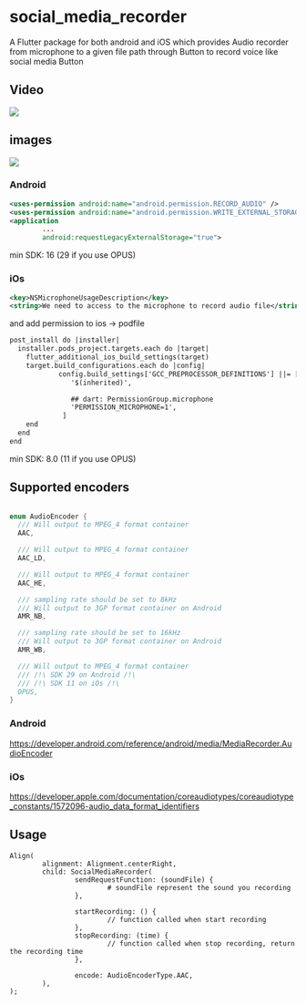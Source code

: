 # social_media_recorder
A Flutter package for both android and iOS which provides  Audio recorder from microphone to a given file path through Button to record voice like social media Button
## Video
![](https://github.com/Subhi-Khalife/social_media_recorder/raw/main/assets/layout1.gif)


## images
![](https://github.com/Subhi-Khalife/social_media_recorder/raw/main/assets/1.jpg)

### Android
```xml
<uses-permission android:name="android.permission.RECORD_AUDIO" />
<uses-permission android:name="android.permission.WRITE_EXTERNAL_STORAGE" />
<application
        ...
        android:requestLegacyExternalStorage="true">

```
min SDK: 16 (29 if you use OPUS)
### iOs
```xml
<key>NSMicrophoneUsageDescription</key>
<string>We need to access to the microphone to record audio file</string>
```
and add permission to ios -> podfile
```xml
post_install do |installer|
  installer.pods_project.targets.each do |target|
    flutter_additional_ios_build_settings(target)
    target.build_configurations.each do |config|
            config.build_settings['GCC_PREPROCESSOR_DEFINITIONS'] ||= [
               '$(inherited)',

               ## dart: PermissionGroup.microphone
               'PERMISSION_MICROPHONE=1',
             ]
    end
  end
end
```

min SDK: 8.0 (11 if you use OPUS)

## Supported encoders
```dart

enum AudioEncoder {
  /// Will output to MPEG_4 format container
  AAC,

  /// Will output to MPEG_4 format container
  AAC_LD,

  /// Will output to MPEG_4 format container
  AAC_HE,

  /// sampling rate should be set to 8kHz
  /// Will output to 3GP format container on Android
  AMR_NB,

  /// sampling rate should be set to 16kHz
  /// Will output to 3GP format container on Android
  AMR_WB,

  /// Will output to MPEG_4 format container
  /// /!\ SDK 29 on Android /!\
  /// /!\ SDK 11 on iOs /!\
  OPUS,
}
```

### Android
https://developer.android.com/reference/android/media/MediaRecorder.AudioEncoder
### iOs
https://developer.apple.com/documentation/coreaudiotypes/coreaudiotype_constants/1572096-audio_data_format_identifiers


## Usage

```
Align(
        alignment: Alignment.centerRight,
        child: SocialMediaRecorder(
                sendRequestFunction: (soundFile) {
                        # soundFile represent the sound you recording
                },
                
                startRecording: () {
                        // function called when start recording
                },
                stopRecording: (time) {
                        // function called when stop recording, return the recording time
                },
                
                encode: AudioEncoderType.AAC,
        ),
);
```
